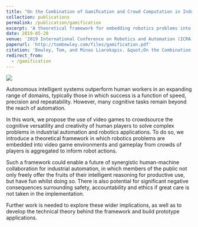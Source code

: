```yaml
---
title: "On the Combination of Gamiﬁcation and Crowd Computation in Industrial Automation and Robotics Applications"
collection: publications
permalink: /publication/gamification
excerpt: 'A theoretical framework for embedding robotics problems into video games, enabling distributed control by a crowd of players.'
date: 2019-05-20
venue: '2019 International Conference on Robotics and Automation (ICRA)'
paperurl: 'http://tombewley.com/files/gamification.pdf'
citation: 'Bewley, Tom, and Minas Liarokapis. &quot;On the Combination of Gamification and Crowd Computation in Industrial Automation and Robotics Applications.&quot; <i>2019 International Conference on Robotics and Automation (ICRA)</i>. IEEE, 2019.'
redirect_from: 
  - /gamification
---
```

![](http://tombewley.com/images/gamification_banner.jpg)

Autonomous intelligent systems outperform human workers in an expanding range of domains, typically those in which success is a function of speed, precision and repeatability. However, many cognitive tasks remain beyond the reach of automation. 

In this work, we propose the use of video games to crowdsource the cognitive versatility and creativity of human players to solve complex problems in industrial automation and robotics applications. To do so, we introduce a theoretical framework in which robotics problems are embedded into video game environments and gameplay from crowds of players is aggregated to inform robot actions. 

Such a framework could enable a future of synergistic human-machine collaboration for industrial automation, in which members of the public not only freely offer the fruits of their intelligent reasoning for productive use, but have fun whilst doing so. There is also potential for significant negative consequences surrounding safety, accountability and ethics if great care is not taken in the implementation. 

Further work is needed to explore these wider implications, as well as to develop the technical theory behind the framework and build prototype applications.